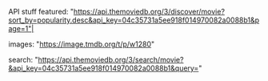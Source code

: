 

API stuff
featured: 
"https://api.themoviedb.org/3/discover/movie?sort_by=popularity.desc&api_key=04c35731a5ee918f014970082a0088b1&page=1"|


images: 
"https://image.tmdb.org/t/p/w1280"

search:
"https://api.themoviedb.org/3/search/movie?&api_key=04c35731a5ee918f014970082a0088b1&query="

